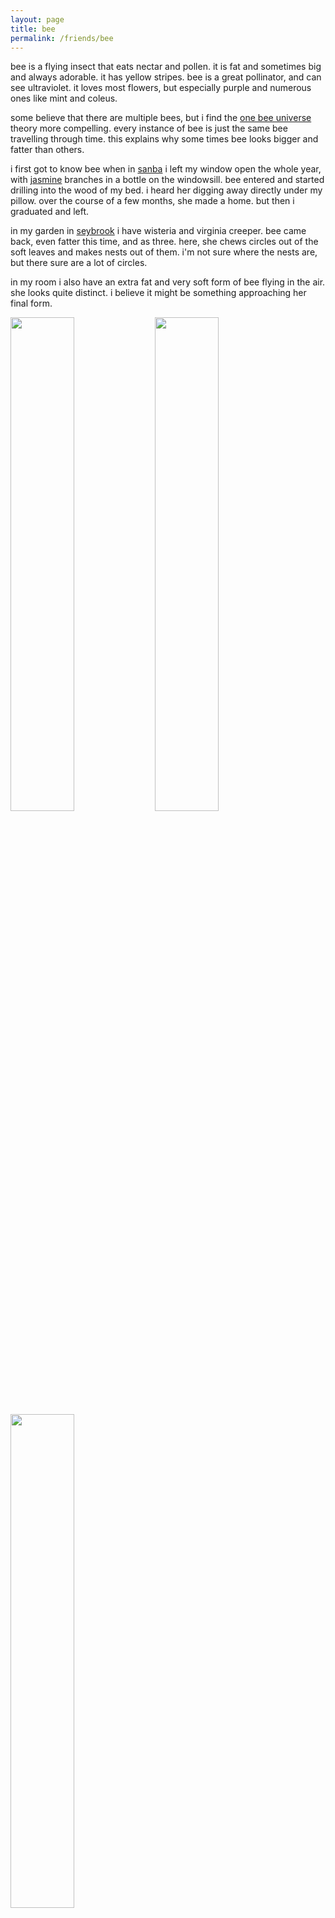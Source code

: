 ```yaml
---
layout: page
title: bee
permalink: /friends/bee
---
```


bee is a flying insect that eats nectar and pollen. it is fat and sometimes big and always adorable. it has yellow stripes. bee is a great pollinator, and can see ultraviolet. it loves most flowers, but especially purple and numerous ones like mint and coleus. 

some believe that there are multiple bees, but i find the [one bee universe](https://en.wikipedia.org/wiki/One-electron_universe) theory more compelling. every instance of bee is just the same bee travelling through time. this explains why some times bee looks bigger and fatter than others.

i first got to know bee when in [sanba](/places/sanba) i left my window open the whole year, with [jasmine](/friends/jasmine) branches in a bottle on the windowsill. bee entered and started drilling into the wood of my bed. i heard her digging away directly under my pillow. over the course of a few months, she made a home. but then i graduated and left. 

in my garden in [seybrook](/places/seybrook) i have wisteria and virginia creeper. bee came back, even fatter this time, and as three. here, she chews circles out of the soft leaves and makes nests out of them. i'm not sure where the nests are, but there sure are a lot of circles.

in my room i also have an extra fat and very soft form of bee flying in the air. she looks quite distinct. i believe it might be something approaching her final form.

<img src="../assets/plants/beecarpenter.png" width="45%">
<img src="../assets/plants/beeleafcutter.png" width="45%">
<img src="../assets/plants/beebig.jpeg" width="45%">